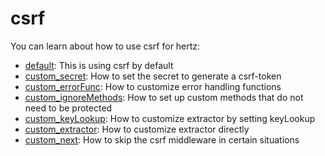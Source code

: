 # csrf

You can learn about how to use csrf for hertz:

* [default](./default): This is using csrf by default
* [custom_secret](./custom_secret): How to set the secret to generate a csrf-token
* [custom_errorFunc](./custom_errorfunc): How to customize error handling functions
* [custom_ignoreMethods](./custom_ignoremethods): How to set up custom methods that do not need to be protected
* [custom_keyLookup](./custom_keylookup): How to customize extractor by setting keyLookup
* [custom_extractor](./custom_extractor): How to customize extractor directly
* [custom_next](./custom_next): How to skip the csrf middleware in certain situations
